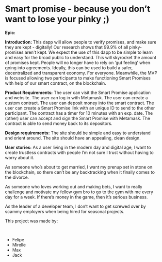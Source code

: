 <h1>Smart promise - because you don’t want to lose your pinky ;)</h1>
<p><b>Epic: </b>

<b>Introduction:</b>
This dapp will allow people to verify promises, and make sure they are kept - digitally!
Our research shows that 99.9% of all pinky-promises aren't kept.
We expect the use of this dapp to be simple to learn and easy for the broad public to understand.
This will skyrocket the amount of promises kept.
People will no longer have to rely on ‘gut feeling’ when going into agreements.
Ideally, this can be used to build a safer, decentralized and transparent economy. For everyone.
Meanwhile, the MVP is focused allowing two participants to make functioning Smart Promises with help of our smart contract, on the blockchain.

<b>Product Requirements:</b>
The user can visit the Smart Promise application and website.
The user can log in with Metamask.
The user can create a custom contract.
The user can deposit money into the smart contract.
The user can create a Smart Promise link with an unique ID to send to the other participant.
The contract has a timer for 10 minutes with an exp. date.
The (other) user can accept and sign the Smart Promise with Metamask.
The contract is able to send money back to its depositors.


<b>Design requirements:</b>
The site should be simple and easy to understand and orient around.
The site should have an appealing, clean design.


<b>User stories:</b>
As a user living in the modern day and digital age, I want to create trustless contracts with people I’m not sure I trust without having to worry about it. 

As someone who’s about to get married, I want my prenup set in stone on the blockchain, so there can’t be any backtracking when it finally comes to the divorce. 

As someone who loves working out and making bets, I want to really challenge and motivate my fellow gym bro to go to the gym with me every day for a week. If there’s money in the game, then it’s serious business. 

As the leader of a developer team, I don’t want to get screwed over by scammy employers when being hired for seasonal projects.
</p>

<p>This project was made by: </p><br>
<ul>
<li>Felipe</li>
<li>Mirelle</li>
<li>Max</li>
<li>Jack</li>
</ul>

